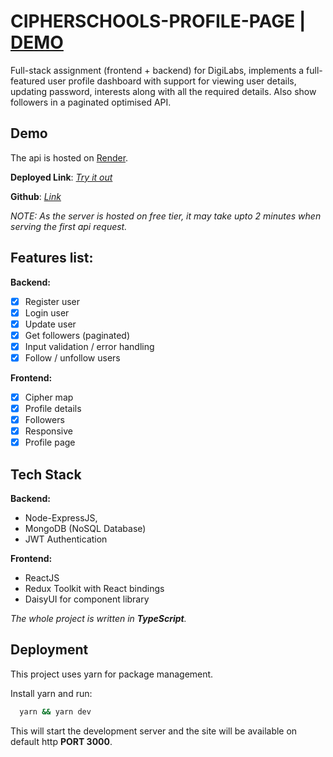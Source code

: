 # CIPHERSCHOOLS-PROFILE-PAGE | [DEMO](https://cipherschools-profile.onrender.com/)

Full-stack assignment (frontend + backend) for DigiLabs, implements a full-featured user profile dashboard with support for viewing user details, updating password, interests along with all the required details. Also show followers in a paginated optimised API.

## Demo

The api is hosted on [Render](https://render.com/).

**Deployed Link**: [_Try it out_](https://cipherschools-profile.onrender.com/)

**Github**: [_Link_](https://github.com/ananyo141/cipherschools-profile-page/)

_NOTE: As the server is hosted on free tier, it may take upto 2 minutes when
serving the first api request._

## Features list:

**Backend:**

- [x] Register user
- [x] Login user
- [x] Update user
- [x] Get followers (paginated)
- [x] Input validation / error handling
- [x] Follow / unfollow users

**Frontend:**

- [x] Cipher map
- [x] Profile details
- [x] Followers
- [x] Responsive
- [x] Profile page

## Tech Stack

**Backend:**

- Node-ExpressJS,
- MongoDB (NoSQL Database)
- JWT Authentication

**Frontend:**

- ReactJS
- Redux Toolkit with React bindings
- DaisyUI for component library

_The whole project is written in **TypeScript**._

## Deployment

This project uses yarn for package management.

Install yarn and run:

```bash
  yarn && yarn dev
```

This will start the development server and the site will be available on default http **PORT 3000**.
